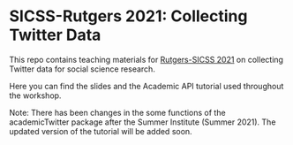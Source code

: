 # SICSS-Rutgers 2021: Collecting Twitter Data

This repo contains teaching materials for [Rutgers-SICSS 2021](https://sicss.io/2021/rutgers/) on collecting Twitter data for social science research. 

Here you can find the slides and the Academic API tutorial used throughout the workshop.

Note: There has been changes in the some functions of the academicTwitter package after the Summer Institute (Summer 2021). The updated version of the tutorial will be added soon.


